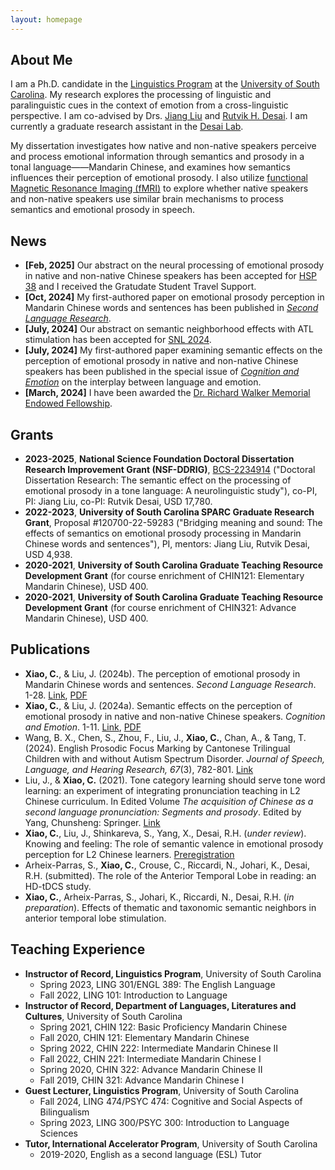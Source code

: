 ```yaml
---
layout: homepage
---
```


## About Me

I am a Ph.D. candidate in the [Linguistics Program](https://sc.edu/study/colleges_schools/artsandsciences/linguistics/index.php) at the [University of South Carolina](https://sc.edu). My research explores the processing of linguistic and paralinguistic cues in the context of emotion from a cross-linguistic perspective. I am co-advised by Drs. [Jiang Liu](https://sc.edu/study/colleges_schools/artsandsciences/dllc/our_people/liu_jiang.php) and [Rutvik H. Desai](https://sc.edu/study/colleges_schools/artsandsciences/psychology/our_people/directory/desai_rutvik.php). I am currently a graduate research assistant in the [Desai Lab](https://sc.edu/study/colleges_schools/artsandsciences/psychology/research_clinical_facilities/labs/desai_lab/index.php/).

My dissertation investigates how native and non-native speakers perceive and process emotional information through semantics and prosody in a tonal language——Mandarin Chinese, and examines how semantics influences their perception of emotional prosody. I also utilize [functional Magnetic Resonance Imaging (fMRI)](https://en.wikipedia.org/wiki/Functional_magnetic_resonance_imaging) to explore whether native speakers and non-native speakers use similar brain mechanisms to process semantics and emotional prosody in speech. 


## News

- **[Feb, 2025]** Our abstract on the neural processing of emotional prosody in native and non-native Chinese speakers has been accepted for [HSP 38](https://hsp2025.github.io) and I received the Gratudate Student Travel Support.
- **[Oct, 2024]** My first-authored paper on emotional prosody perception in Mandarin Chinese words and sentences has been published in [*Second Language Research*](https://doi.org/10.1177/02676583241286748).
- **[July, 2024]** Our abstract on semantic neighborhood effects with ATL stimulation has been accepted for [SNL 2024](https://www.neurolang.org/2024/).
- **[July, 2024]** My first-authored paper examining semantic effects on the perception of emotional prosody in native and non-native Chinese speakers has been published in the special issue of [*Cognition and Emotion*](https://doi.org/10.1080/02699931.2024.2371088) on the interplay between language and emotion.
- **[March, 2024]** I have been awarded the [Dr. Richard Walker Memorial Endowed Fellowship](https://sc.edu/study/colleges_schools/artsandsciences/walker_institute/research/student_scholarships_and_grants/index.php).


## Grants

- **2023-2025**, **National Science Foundation Doctoral Dissertation Research Improvement Grant (NSF-DDRIG)**, [BCS-2234914](https://www.nsf.gov/awardsearch/showAward?AWD_ID=2234914&HistoricalAwards=false) ("Doctoral Dissertation Research: The semantic effect on the processing of emotional prosody in a tone language: A neurolinguistic study"), co-PI,  PI: Jiang Liu, co-PI: Rutvik Desai, USD 17,780.
- **2022-2023**, **University of South Carolina SPARC Graduate Research Grant**, Proposal #120700-22-59283 ("Bridging meaning and sound: The effects of semantics on emotional prosody processing in Mandarin Chinese words and sentences"), PI, mentors: Jiang Liu, Rutvik Desai, USD 4,938.
- **2020-2021**, **University of South Carolina Graduate Teaching Resource Development Grant** (for course enrichment of CHIN121: Elementary Mandarin Chinese), USD 400.
- **2020-2021**, **University of South Carolina Graduate Teaching Resource Development Grant** (for course enrichment of CHIN321: Advance Mandarin Chinese), USD 400.

  
## Publications

- **Xiao, C.**, & Liu, J. (2024b). The perception of emotional prosody in Mandarin Chinese words and sentences. *Second Language Research*. 1-28. [Link](https://doi.org/10.1177/02676583241286748), [PDF](./assets/ep_VOR.pdf)
- **Xiao, C.**, & Liu, J. (2024a). Semantic effects on the perception of emotional prosody in native and non-native Chinese speakers. *Cognition and Emotion*. 1-11. [Link](https://doi.org/10.1080/02699931.2024.2371088), [PDF](./assets/mep_AM_final.pdf)
- Wang, B. X., Chen, S., Zhou, F., Liu, J., **Xiao, C.**, Chan, A., & Tang, T. (2024). English Prosodic Focus Marking by Cantonese Trilingual Children with and without Autism Spectrum Disorder. *Journal of Speech, Language, and Hearing Research, 67*(3), 782-801. [Link](https://doi.org/10.1044/2023_JSLHR-23-00508)
- Liu, J., & **Xiao, C.** (2021). Tone category learning should serve tone word learning: an experiment of integrating pronunciation teaching in L2 Chinese curriculum. In Edited Volume *The acquisition of Chinese as a second language pronunciation: Segments and prosody*. Edited by Yang, Chunsheng: Springer. [Link](https://doi.org/10.1007/978-981-15-3809-4_6)
- **Xiao, C.**, Liu, J., Shinkareva, S., Yang, X., Desai, R.H. (*under review*). Knowing and feeling: The role of semantic valence in emotional prosody perception for L2 Chinese learners. [Preregistration](https://doi.org/10.17605/OSF.IO/7JTWX)
- Arheix-Parras, S., **Xiao, C.**, Crouse, C., Riccardi, N., Johari, K., Desai, R.H. (submitted). The role of the Anterior Temporal Lobe in reading: an HD-tDCS study. 
- **Xiao, C.**, Arheix-Parras, S., Johari, K., Riccardi, N., Desai, R.H. (*in preparation*). Effects of thematic and taxonomic semantic neighbors in anterior temporal lobe stimulation.


## Teaching Experience

- **Instructor of Record, Linguistics Program**, University of South Carolina
  - Spring 2023, LING 301/ENGL 389: The English Language
  - Fall 2022, LING 101: Introduction to Language 
- **Instructor of Record, Department of Languages, Literatures and Cultures**, University of South Carolina
  - Spring 2021, CHIN 122: Basic Proficiency Mandarin Chinese
  - Fall 2020, CHIN 121: Elementary Mandarin Chinese
  - Spring 2022, CHIN 222: Intermediate Mandarin Chinese II
  - Fall 2022, CHIN 221: Intermediate Mandarin Chinese I
  - Spring 2020, CHIN 322: Advance Mandarin Chinese II
  - Fall 2019, CHIN 321: Advance Mandarin Chinese I
- **Guest Lecturer, Linguistics Program**, University of South Carolina
  - Fall 2024, LING 474/PSYC 474: Cognitive and Social Aspects of Bilingualism
  - Spring 2023, LING 300/PSYC 300: Introduction to Language Sciences
- **Tutor, International Accelerator Program**, University of South Carolina
  - 2019-2020, English as a second language (ESL) Tutor
